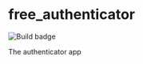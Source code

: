 # free_authenticator

![Build badge](https://github.com/lindlof/free_authenticator/workflows/Unit%20test%20and%20lint/badge.svg)

The authenticator app
